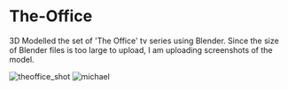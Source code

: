 # The-Office
3D Modelled the set of 'The Office' tv series  using Blender. Since the size of Blender files is too large to upload, I am uploading screenshots of the model.


![theoffice_shot](https://github.com/user-attachments/assets/83d943e4-a7a9-4bb2-a4ea-5cbd291f2eb2)     ![michael](https://github.com/user-attachments/assets/402c71b0-ea73-48b4-b65e-730083d2f952)

